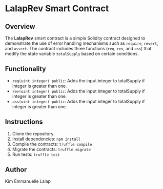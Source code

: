 # LalapRev Smart Contract

## Overview

The **LalapRev** smart contract is a simple Solidity contract designed to demonstrate the use of error handling mechanisms such as `require`, `revert`, and `assert`. The contract includes three functions (`req`, `rev`, and `ass`) that modify the state variable `totalSupply` based on certain conditions.

## Functionality
- `req(uint integer) public`: Adds the input integer to totalSupply if integer is greater than one.
- `rev(uint integer) public`: Adds the input integer to totalSupply if integer is greater than one.
- `ass(uint integer) public`: Adds the input integer to totalSupply if integer is greater than one.

## Instructions
1. Clone the repository.
2. Install dependencies: `npm install`
3. Compile the contracts: `truffle compile`
4. Migrate the contracts: `truffle migrate`
5. Run tests: `truffle test`

## Author
Kim Emmanuelle Lalap
